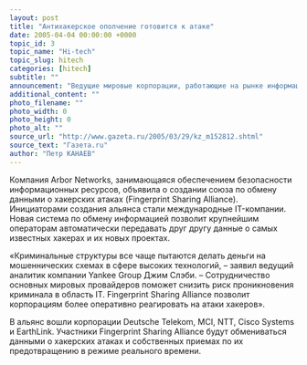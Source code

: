 ```yaml
---
layout: post
title: "Антихакерское ополчение готовится к атаке"
date: 2005-04-04 00:00:00 +0000
topic_id: 3
topic_name: "Hi-tech"
topic_slug: hitech
categories: [hitech]
subtitle: ""
announcement: "Ведущие мировые корпорации, работающие на рынке информационных технологий, приняли решение создать альянс для борьбы с угрозой со стороны хакеров. Это первое глобальное объединение, созданное для защиты интернет-пространства. Крупнейшие hi-tech-корпорации официально признали хакеров одной из своих самых серьезных проблем."
additional_content: ""
photo_filename: ""
photo_width: 0
photo_height: 0
photo_alt: ""
source_url: "http://www.gazeta.ru/2005/03/29/kz_m152812.shtml"
source_text: "Газета.ru"
author: "Петр КАНАЕВ"
---
```

Компания Arbor Networks, занимающаяся обеспечением безопасности информационных ресурсов, объявила о создании cоюза по обмену данными о хакерских атаках (Fingerprint Sharing Alliance). Инициаторами создания альянса стали международные IT-компании. Новая система по обмену информацией позволит крупнейшим операторам автоматически передавать друг другу данные о cамых известных хакерах и их новых проектах.

«Криминальные структуры все чаще пытаются делать деньги на мошеннических схемах в сфере высоких технологий, – заявил ведущий аналитик компании Yankee Group Джим Слэби. – Сотрудничество основных мировых провайдеров поможет снизить риск проникновения криминала в область IT. Fingerprint Sharing Alliance позволит корпорациям более оперативно реагировать на атаки хакеров».

В альянс вошли корпорации Deutsche Telekom, MCI, NTT, Cisco Systems и EarthLink. Участники Fingerprint Sharing Alliance будут обмениваться данными о хакерских атаках и собственных приемах по их предотвращению в режиме реального времени.
